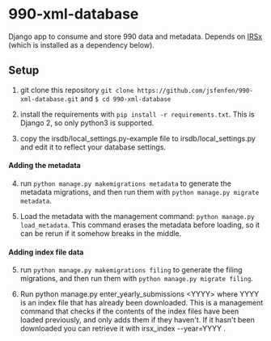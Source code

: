 # 990-xml-database
Django app to consume and store 990 data and metadata. Depends on [IRSx](https://github.com/jsfenfen/990-xml-reader) (which is installed as a dependency below).

## Setup

1. git clone this repository `git clone https://github.com/jsfenfen/990-xml-database.git` and `$ cd 990-xml-database`

2. install the requirements with `pip install -r requirements.txt`. This is Django 2, so only python3 is supported.

3. copy the irsdb/local\_settings.py-example file to irsdb\/local_settings.py and edit it to reflect your database settings.

#### Adding the metadata

4. run `python manage.py makemigrations metadata` to generate the metadata migrations, and then run them with `python manage.py migrate metadata`.

5. Load the metadata with the management command: `python manage.py load_metadata`. This command erases the metadata before loading, so it can be rerun if it somehow breaks in the middle.

#### Adding index file data 

5.  run `python manage.py makemigrations filing` to generate the filing migrations, and then run them with `python manage.py migrate filing`.

6. Run python manage.py enter\_yearly\_submissions \<YYYY\> where YYYY is an index file that has already been downloaded. This is a management command that checks if the contents of the index files have been loaded previously, and only adds them if they haven't. If it hasn't been downloaded you can retrieve it with irsx_index --year=YYYY . 

